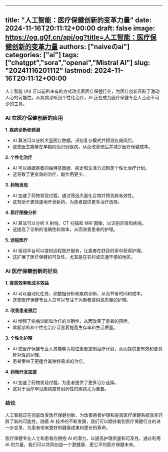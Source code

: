 
---
title: "人工智能：医疗保健创新的变革力量"
date: 2024-11-16T20:11:12+00:00
draft: false
image: https://og.g0f.cn/api/og?title=人工智能：医疗保健创新的变革力量
authors: ["naiveのai"]
categories: ["ai"]
tags: ["chatgpt","sora","openai","Mistral AI"]
slug: "20241116201112"
lastmod: 2024-11-16T20:11:12+00:00
---
人工智能 (AI) 正以前所未有的方式改变着医疗保健行业，为医疗创新开辟了激动人心的可能性。从疾病诊断到个性化治疗，AI 正在成为医疗保健专业人士必不可少的工具。

### AI 在医疗保健创新的应用

**1. 疾病诊断和预测**

* AI 算法可以分析大量医疗数据，识别复杂模式并预测疾病风险。
* 这使医生能够在早期阶段识别疾病，从而改善预后并减少医疗保健成本。

**2. 个性化治疗**

* AI 可以根据患者的独特基因组、病史和生活方式制定个性化治疗计划。
* 这导致了更有效的治疗，副作用更少。

**3. 药物发现**

* AI 加速了药物发现过程，通过筛选大量化合物并预测其有效性。
* 这有助于更快速地开发新药，为患者提供更多治疗选择。

**4. 医疗图像分析**

* AI 算法可以分析 X 射线、CT 扫描和 MRI 图像，以识别异常和疾病。
* 这提高了诊断的准确性和效率，从而改善患者的护理。

**5. 远程医疗**

* AI 驱动平台可以提供远程医疗服务，让患者在舒适的家中获得护理。
* 这扩展了医疗保健的可及性，尤其是在农村或交通不便的地区。

### AI 医疗保健创新的好处

**1. 提高效率和成本效益**

* AI 可以自动化任务，如数据分析和疾病诊断，从而节省时间和成本。
* 这使医疗保健专业人员可以专注于为患者提供高质量的护理。

**2. 改善患者预后**

* AI 增强了疾病诊断和治疗的准确性，从而改善了患者的预后。
* 早期诊断和个性化治疗可显着提高生存率和生活质量。

**3. 个性化护理**

* AI 使医疗保健专业人员能够为每位患者定制治疗计划，从而提供更有效和更具针对性的护理。
* 患者受益于更适合其独特需求的治疗。

**4. 药物开发加速**

* AI 加速了药物发现过程，为患者提供了更多治疗选择。
* 这对于治疗罕见疾病或有耐药性的疾病尤为重要。

### 结论

人工智能正在彻底改变医疗保健创新，为改善患者护理和提高医疗保健系统效率开辟了新的可能性。随着 AI 技术的不断发展，我们可以期待看到医疗保健行业的进一步变革，为患者带来更好的健康成果和更长的寿命。

医疗保健专业人士和患者应拥抱 AI 的潜力，以提高护理质量和可及性。通过利用 AI 的力量，我们可以共同创造一个更健康、更公平的医疗保健未来。